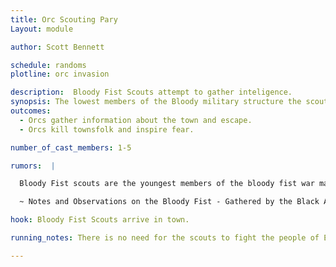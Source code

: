 ```yaml
---
title: Orc Scouting Pary
Layout: module

author: Scott Bennett

schedule: randoms
plotline: orc invasion

description:  Bloody Fist Scouts attempt to gather inteligence. 
synopsis: The lowest members of the Bloody military structure the scouts gather inteligence. 
outcomes: 
  - Orcs gather information about the town and escape.
  - Orcs kill townsfolk and inspire fear.

number_of_cast_members: 1-5

rumors:  | 

  Bloody Fist scouts are the youngest members of the bloody fist war machine.  They often do  not bring to bear the ferocity that one expects from the more seasoned Bloody Fist but rather they are willing to observe and plan. The Scouts will often leave the field of battle without ever engaging with an enemy in battle having gained knowledge to bring back to the horde with none the wiser. 

  ~ Notes and Observations on the Bloody Fist - Gathered by the Black Anvil Mercenary Company

hook: Bloody Fist Scouts arrive in town. 

running_notes: There is no need for the scouts to fight the people of Elysia. They must rather discover a picture of the people that they hope to subjugate. 

---
```


